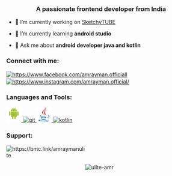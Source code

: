 <h3 align="center">A passionate frontend developer from India</h3>

- 🔭 I’m currently working on [SketchyTUBE](https://github.com/ulite-Amr/sketchyTUBE)

- 🌱 I’m currently learning **android studio**

- 💬 Ask me about **android developer java and kotlin**

<h3 align="left">Connect with me:</h3>
<p align="left">
<a href="https://fb.com/https://www.facebook.com/amrayman.officiall" target="blank"><img align="center" src="https://raw.githubusercontent.com/rahuldkjain/github-profile-readme-generator/master/src/images/icons/Social/facebook.svg" alt="https://www.facebook.com/amrayman.officiall" height="30" width="40" /></a>
<a href="https://instagram.com/https://www.instagram.com/amrayman.official/" target="blank"><img align="center" src="https://raw.githubusercontent.com/rahuldkjain/github-profile-readme-generator/master/src/images/icons/Social/instagram.svg" alt="https://www.instagram.com/amrayman.official/" height="30" width="40" /></a>
</p>

<h3 align="left">Languages and Tools:</h3>
<p align="left"> <a href="https://developer.android.com" target="_blank" rel="noreferrer"> <img src="https://raw.githubusercontent.com/devicons/devicon/master/icons/android/android-original-wordmark.svg" alt="android" width="40" height="40"/> </a> <a href="https://git-scm.com/" target="_blank" rel="noreferrer"> <img src="https://www.vectorlogo.zone/logos/git-scm/git-scm-icon.svg" alt="git" width="40" height="40"/> </a> <a href="https://www.java.com" target="_blank" rel="noreferrer"> <img src="https://raw.githubusercontent.com/devicons/devicon/master/icons/java/java-original.svg" alt="java" width="40" height="40"/> </a> <a href="https://kotlinlang.org" target="_blank" rel="noreferrer"> <img src="https://www.vectorlogo.zone/logos/kotlinlang/kotlinlang-icon.svg" alt="kotlin" width="40" height="40"/> </a> </p>

<h3 align="left">Support:</h3>
<p><a href="https://www.buymeacoffee.com/https://bmc.link/amraymanulite"> <img align="left" src="https://cdn.buymeacoffee.com/buttons/v2/default-yellow.png" height="50" width="210" alt="https://bmc.link/amraymanulite" /></a></p><br><br>

<p><img align="center" src="https://github-readme-stats.vercel.app/api/top-langs?username=ulite-amr&show_icons=true&locale=en&layout=compact" alt="ulite-amr" /></p>
